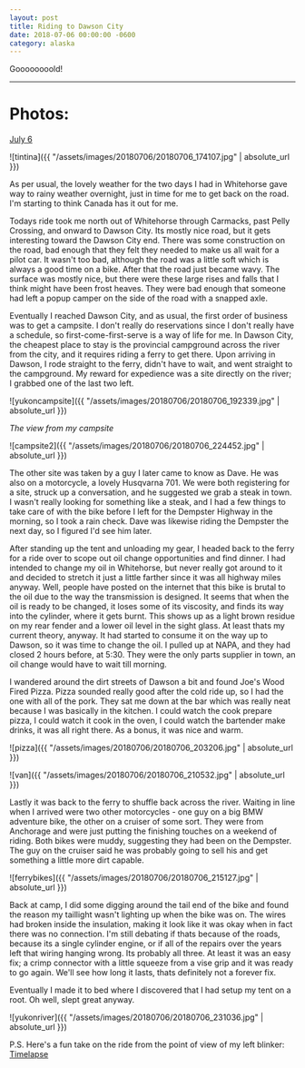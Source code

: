 ```yaml
---
layout: post
title: Riding to Dawson City
date: 2018-07-06 00:00:00 -0600
category: alaska
---
```


Goooooooold!


---
# Photos:
<a href="https://www.flickr.com/photos/36630181@N06/sets/72157693406908370/">July 6</a>

![tintina]({{ "/assets/images/20180706/20180706_174107.jpg" | absolute_url }})

As per usual, the lovely weather for the two days I had in Whitehorse gave way to rainy weather overnight, just in time for me to get back on the road.  I'm starting to think Canada has it out for me.

Todays ride took me north out of Whitehorse through Carmacks, past Pelly Crossing, and onward to Dawson City.  Its mostly nice road, but it gets interesting toward the Dawson City end.  There was some construction on the road, bad enough that they felt they needed to make us all wait for a pilot car.  It wasn't too bad, although the road was a little soft which is always a good time on a bike.  After that the road just became wavy.  The surface was mostly nice, but there were these large rises and falls that I think might have been frost heaves.  They were bad enough that someone had left a popup camper on the side of the road with a snapped axle.

Eventually I reached Dawson City, and as usual, the first order of business was to get a campsite.  I don't really do reservations since I don't really have a schedule, so first-come-first-serve is a way of life for me.  In Dawson City, the cheapest place to stay is the provincial campground across the river from the city, and it requires riding a ferry to get there.  Upon arriving in Dawson, I rode straight to the ferry, didn't have to wait, and went straight to the campground.  My reward for expedience was a site directly on the river; I grabbed one of the last two left.  

![yukoncampsite]({{ "/assets/images/20180706/20180706_192339.jpg" | absolute_url }})

*The view from my campsite*

![campsite2]({{ "/assets/images/20180706/20180706_224452.jpg" | absolute_url }})

The other site was taken by a guy I later came to know as Dave.  He was also on a motorcycle, a lovely Husqvarna 701.  We were both registering for a site, struck up a conversation, and he suggested we grab a steak in town.  I wasn't really looking for something like a steak, and I had a few things to take care of with the bike before I left for the Dempster Highway in the morning, so I took a rain check.  Dave was likewise riding the Dempster the next day, so I figured I'd see him later.

After standing up the tent and unloading my gear, I headed back to the ferry for a ride over to scope out oil change opportunities and find dinner.  I had intended to change my oil in Whitehorse, but never really got around to it and decided to stretch it just a little farther since it was all highway miles anyway.  Well, people have posted on the internet that this bike is brutal to the oil due to the way the transmission is designed.  It seems that when the oil is ready to be changed, it loses some of its viscosity, and finds its way into the cylinder, where it gets burnt.  This shows up as a light brown residue on my rear fender and a lower oil level in the sight glass.  At least thats my current theory, anyway.  It had started to consume it on the way up to Dawson, so it was time to change the oil.  I pulled up at NAPA, and they had closed 2 hours before, at 5:30.  They were the only parts supplier in town, an oil change would have to wait till morning.

I wandered around the dirt streets of Dawson a bit and found Joe's Wood Fired Pizza.  Pizza sounded really good after the cold ride up, so I had the one with all of the pork.  They sat me down at the bar which was really neat because I was basically in the kitchen.  I could watch the cook prepare pizza, I could watch it cook in the oven, I could watch the bartender make drinks, it was all right there.  As a bonus, it was nice and warm.

![pizza]({{ "/assets/images/20180706/20180706_203206.jpg" | absolute_url }})

![van]({{ "/assets/images/20180706/20180706_210532.jpg" | absolute_url }})

Lastly it was back to the ferry to shuffle back across the river.  Waiting in line when I arrived were two other motorcycles - one guy on a big BMW adventure bike, the other on a cruiser of some sort.  They were from Anchorage and were just putting the finishing touches on a weekend of riding.  Both bikes were muddy, suggesting they had been on the Dempster.  The guy on the cruiser said he was probably going to sell his and get something a little more dirt capable.

![ferrybikes]({{ "/assets/images/20180706/20180706_215127.jpg" | absolute_url }})

Back at camp, I did some digging around the tail end of the bike and found the reason my taillight wasn't lighting up when the bike was on.  The wires had broken inside the insulation, making it look like it was okay when in fact there was no connection.  I'm still debating if thats because of the roads, because its a single cylinder engine, or if all of the repairs over the years left that wiring hanging wrong.  Its probably all three.  At least it was an easy fix; a crimp connector with a little squeeze from a vise grip and it was ready to go again.  We'll see how long it lasts, thats definitely not a forever fix.

Eventually I made it to bed where I discovered that I had setup my tent on a root.  Oh well, slept great anyway.

![yukonriver]({{ "/assets/images/20180706/20180706_231036.jpg" | absolute_url }})



P.S.  Here's a fun take on the ride from the point of view of my left blinker:
<a href="https://www.flickr.com/photos/36630181@N06/29689606238/in/dateposted/">Timelapse</a>

